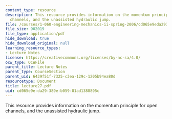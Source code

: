 ```yaml
---
content_type: resource
description: This resource provides information on the momentum principle for open
  channels, and the unassisted hydraulic jump.
file: /courses/1-060-engineering-mechanics-ii-spring-2006/cd065e9eda29389eb05981ad1388895c_lecture27.pdf
file_size: 902019
file_type: application/pdf
hide_download: true
hide_download_original: null
learning_resource_types:
- Lecture Notes
license: https://creativecommons.org/licenses/by-nc-sa/4.0/
ocw_type: OCWFile
parent_title: Lecture Notes
parent_type: CourseSection
parent_uid: 6439f51f-7325-c3ea-129c-1205b94ea80d
resourcetype: Document
title: lecture27.pdf
uid: cd065e9e-da29-389e-b059-81ad1388895c
---
```

This resource provides information on the momentum principle for open channels, and the unassisted hydraulic jump.